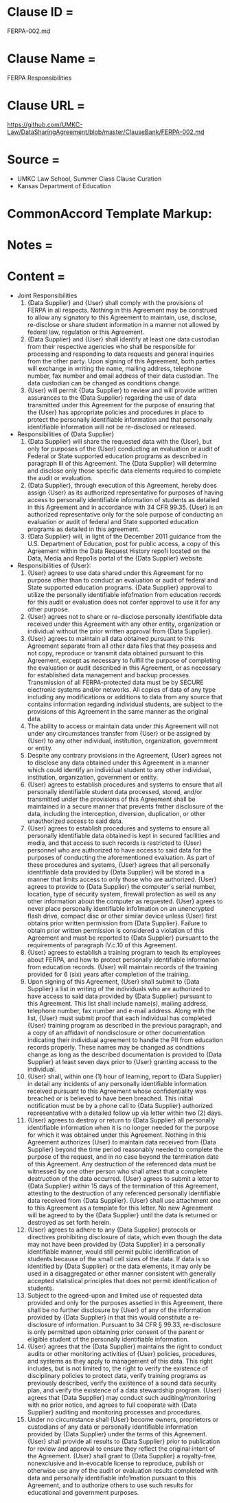 # Clause ID = 
FERPA-002.md

# Clause Name = 
FERPA Responsibilities
# Clause URL = 
https://github.com/UMKC-Law/DataSharingAgreement/blob/master/ClauseBank/FERPA-002.md
# Source = 
* UMKC Law School, Summer Class Clause Curation
* Kansas Department of Education 

# CommonAccord Template Markup:   

# Notes = 

# Content = 

* Joint Responsibilities 
  1. {Data Supplier} and {User} shall comply with the provisions of FERPA in all respects. Nothing in this Agreement may be construed to allow any signatory to this Agreement to maintain, use, disclose, re-disclose or share student information in a manner not allowed by federal law, regulation or this Agreement. 
  2. {Data Supplier} and {User} shall identify at least one data custodian from their respective agencies who shall be responsible for processing and responding to data requests and general inquiries from the other party. Upon signing of this Agreement, both parties will exchange in writing the name, mailing address, telephone number, fax number and email address of their data custodian. The data custodian can be changed as conditions change. 
  3. {User} will permit {Data Supplier} to review and will provide written assurances to the {Data Supplier} regarding the use of data transmitted under this Agreement for the purpose of ensuring that the {User} has appropriate policies and procedures in place to protect the personally identifiable information and that personally identifiable information will not be re-disclosed or released. 
* Responsibilities of {Data Supplier} 
  1. {Data Supplier} will share the requested data with the {User}, but only for purposes of the {User} conducting an evaluation or audit of Federal or State supported education programs as described in paragraph III of this Agreement. The {Data Supplier} will determine and disclose only those specific data elements required to complete the audit or evaluation. 
  2. {Data Supplier}, through execution of this Agreement, hereby does assign {User} as its authorized representative for purposes of having access to personally identifiable information of students as detailed in this Agreement and in accordance with 34 CFR 99.35. {User} is an authorized representative only for the sole purpose of conducting an evaluation or audit of federal and State supported education programs as detailed in this agreement. 
  3. {Data Supplier} will, in light of the December 2011 guidance from the U.S. Department of Education, post for public access, a copy of this Agreement within the Data Request History repo1i located on the Data, Media and Repo1is portal of the {Data Supplier} website. 
* Responsibilities of {User}: 
  1. {User} agrees to use data shared under this Agreement for no purpose other than to conduct an evaluation or audit of federal and State supported education programs. {Data Supplier} approval to utilize the personally identifiable info1mation from education records for this audit or evaluation does not confer approval to use it for any other purpose. 
  2. {User} agrees not to share or re-disclose personally identifiable data received under this Agreement with any other entity, organization or individual without the prior written approval from {Data Supplier}. 
  3. {User} agrees to maintain all data obtained pursuant to this Agreement separate from all other data files that they possess and not copy, reproduce or transmit data obtained pursuant to this Agreement, except as necessary to fulfill the purpose of completing the evaluation or audit described in this Agreement, or as necessary for established data management and backup processes. Transmission of all FERPA-protected data must be by SECURE electronic systems and/or networks. All copies of data of any type including any modifications or additions to data from any source that contains information regarding individual students, are subject to the provisions of this Agreement in the same manner as the original data. 
  4. The ability to access or maintain data under this Agreement will not under any circumstances transfer from {User} or be assigned by {User} to any other individual, institution, organization, government or entity. 
  5. Despite any contrary provisions in the Agreement, {User} agrees not to disclose any data obtained under this Agreement in a manner which could identify an individual student to any other individual, institution, organization, government or entity. 
  6. {User} agrees to establish procedures and systems to ensure that all personally identifiable student data processed, stored, and/or transmitted under the provisions of this Agreement shall be maintained in a secure manner that prevents fmther disclosure of the data, including the interception, diversion, duplication, or other unauthorized access to said data. 
  7. {User} agrees to establish procedures and systems to ensure all personally identifiable data obtained is kept in secured facilities and media, and that access to such records is restricted to {User} personnel who are authorized to have access to said data for the purposes of conducting the aforementioned evaluation. As part of these procedures and systems, {User} agrees that all personally identifiable data provided by {Data Supplier} will be stored in a manner that limits access to only those who are authorized. {User} agrees to provide to {Data Supplier} the computer's serial number, location, type of security system, firewall protection as well as any other information about the computer as requested. {User} agrees to never place personally identifiable info1mation on an unencrypted flash drive, compact disc or other similar device unless {User} first obtains prior written permission from {Data Supplier}. Failure to obtain prior written permission is considered a violation of this Agreement and must be reported to {Data Supplier} pursuant to the requirements of paragraph IV.c.10 of this Agreement. 
  8. {User} agrees to establish a training program to teach its employees about FERPA, and how to protect personally identifiable information from education records. {User} will maintain records of the training provided for 6 (six) years after completion of the training. 
  9. Upon signing of this Agreement, {User} shall submit to {Data Supplier} a list in writing of the individuals who are authorized to have access to said data provided by {Data Supplier} pursuant to this Agreement. This list shall include name(s), mailing address, telephone number, fax number and e-mail address. Along with the list, {User} must submit proof that each individual has completed {User} training program as described in the previous paragraph, and a copy of an affidavit of nondisclosure or other documentation indicating their individual agreement to handle the PII from education records properly. These names may be changed as conditions change as long as the described documentation is provided to {Data Supplier} at least seven days prior to {User} granting access to the individual. 
  10. {User} shall, within one (1) hour of learning, report to {Data Supplier} in detail any incidents of any personally identifiable information received pursuant to this Agreement whose confidentiality was breached or is believed to have been breached. This initial notification must be by a phone call to {Data Supplier} authorized representative with a detailed follow up via letter within two (2) days. 
  11. {User} agrees to destroy or return to {Data Supplier} all personally identifiable information when it is no longer needed for the purpose for which it was obtained under this Agreement. Nothing in this Agreement authorizes {User} to maintain data received from {Data Supplier} beyond the time period reasonably needed to complete the purpose of the request, and in no case beyond the termination date of this Agreement. Any destruction of the referenced data must be witnessed by one other person who shall attest that a complete destruction of the data occurred. {User} agrees to submit a letter to {Data Supplier} within 15 days of the termination of this Agreement, attesting to the destruction of any referenced personally identifiable data received from {Data Supplier}. {User} shall use attachment one to this Agreement as a template for this letter. No new Agreement will be agreed to by the {Data Supplier} until the data is returned or destroyed as set forth herein. 
  12. {User} agrees to adhere to any {Data Supplier} protocols or directives prohibiting disclosure of data, which even though the data may not have been provided by {Data Supplier} in a personally identifiable manner, would still permit public identification of students because of the small cell sizes of the data. If data is so identified by {Data Supplier} or the data elements, it may only be used in a disaggregated or other manner consistent with generally accepted statistical principles that does not permit identification of students. 
  13. Subject to the agreed-upon and limited use of requested data provided and only for the purposes assetied in this Agreement, there shall be no further disclosure by {User} of any of the information provided by {Data Supplier} in that this would constitute a re-disclosure of information. Pursuant to 34 CFR § 99.33, re-disclosure is only permitted upon obtaining prior consent of the parent or eligible student of the personally identifiable information. 
  14. {User} agrees that the {Data Supplier} maintains the right to conduct audits or other monitoring activities of {User} policies, procedures, and systems as they apply to management of this data. This right includes, but is not limited to, the right to verify the existence of disciplinary policies to protect data, verify training programs as previously described, verify the existence of a sound data security plan, and verify the existence of a data stewardship program. {User} agrees that {Data Supplier} may conduct such auditing/monitoring with no prior notice, and agrees to full cooperate with {Data Supplier} auditing and monitoring processes and procedures. 
  15. Under no circumstance shall {User} become owners, proprietors or custodians of any data or personally identifiable information provided by {Data Supplier} under the terms of this Agreement. {User} shall provide all results to {Data Supplier} prior to publication for review and approval to ensure they reflect the original intent of the Agreement. {User} shall grant to {Data Supplier} a royalty-free, nonexclusive and in-evocable license to reproduce, publish or otherwise use any of the audit or evaluation results completed with data and personally identifiable info1mation pursuant to this Agreement, and to authorize others to use such results for educational and government purposes.
